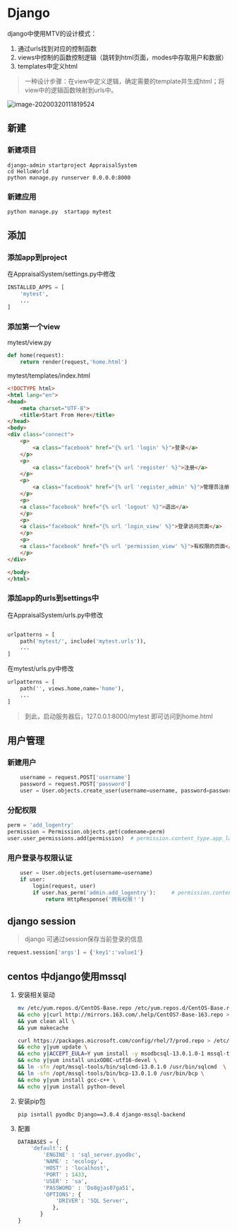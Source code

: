 # Django
django中使用MTV的设计模式：

1. 通过urls找到对应的控制函数
2. views中控制的函数控制逻辑（跳转到html页面，modes中存取用户和数据）
3. templates中定义html

> 一种设计步骤：在view中定义逻辑，确定需要的template并生成html；将view中的逻辑函数映射到urls中。

![image-20200320111819524](D:\Projects\AppraisalSystem\Django_assets\image-20200320111819524.png)

## 新建

### 新建项目

```shell
django-admin startproject AppraisalSystem
cd HelloWorld
python manage.py runserver 0.0.0.0:8000
```

### 新建应用

```sh
python manage.py  startapp mytest
```

## 添加

### 添加app到project

在AppraisalSystem/settings.py中修改

```python
INSTALLED_APPS = [
    'mytest',
    ...
]
```


### 添加第一个view

mytest/view.py

```python
def home(request):
    return render(request,'home.html')
```

mytest/templates/index.html

```html
<!DOCTYPE html>
<html lang="en">
<head>
    <meta charset="UTF-8">
    <title>Start From Here</title>
</head>
<body>
<div class="connect">
    <p>
        <a class="facebook" href="{% url 'login' %}">登录</a>
    </p>
    <p>
        <a class="facebook" href="{% url 'register' %}">注册</a>
    </p>
    <p>
        <a class="facebook" href="{% url 'register_admin' %}">管理员注册</a>
    </p>
    <p>
    <a class="facebook" href="{% url 'logout' %}">退出</a>
    </p>
    <p>
    <a class="facebook" href="{% url 'login_view' %}">登录访问页面</a>
    </p>
    <p>
    <a class="facebook" href="{% url 'permission_view' %}">有权限的页面</a>
    </p>
</div>

</body>
</html>
```


### 添加app的urls到settings中

在AppraisalSystem/urls.py中修改

```python

urlpatterns = [
    path('mytest/', include('mytest.urls')),
    ...
]
```

在mytest/urls.py中修改
```python
urlpatterns = [
    path('', views.home,name='home'),
    ...
]
```

> 到此，启动服务器后，127.0.0.1:8000/mytest 即可访问到home.html


## 用户管理

### 新建用户
```python
    username = request.POST['username']
    password = request.POST['password']
    user = User.objects.create_user(username=username, password=password)
```
### 分配权限
```python
perm = 'add_logentry'
permission = Permission.objects.get(codename=perm)
user.user_permissions.add(permission)  # permission.content_type.app_label + permission.codename ??
```

### 用户登录与权限认证
```python
    user = User.objects.get(username=username)
    if user:
        login(request, user)
        if user.has_perm('admin.add_logentry'):     # permission.content_type.app_label + permission.codename ??
            return HttpResponse('拥有权限！')
```

## django session
> django 可通过session保存当前登录的信息
```python
request.session['args'] = {'key1':'value1'}
```

## centos 中django使用mssql
1. 安装相关驱动
    ```sh
    mv /etc/yum.repos.d/CentOS-Base.repo /etc/yum.repos.d/CentOS-Base.repo_bak \
    && echo y|curl http://mirrors.163.com/.help/CentOS7-Base-163.repo > /etc/yum.repos.d/CentOS-Base.repo \
    && yum clean all \
    && yum makecache

   curl https://packages.microsoft.com/config/rhel/7/prod.repo > /etc/yum.repos.d/mssql-release.repo \
   && echo y|yum update \
   && echo y|ACCEPT_EULA=Y yum install -y msodbcsql-13.0.1.0-1 mssql-tools-14.0.2.0-1 \
   && echo y|yum install unixODBC-utf16-devel \
   && ln -sfn /opt/mssql-tools/bin/sqlcmd-13.0.1.0 /usr/bin/sqlcmd  \
   && ln -sfn /opt/mssql-tools/bin/bcp-13.0.1.0 /usr/bin/bcp \
   && echo y|yum install gcc-c++ \
   && echo y|yum install python-devel
    ```
2. 安装pip包
    ```shell script
    pip isntall pyodbc Django==3.0.4 django-mssql-backend
    ```
3. 配置
    ```python
    DATABASES = {
        'default': {
            'ENGINE' : 'sql_server.pyodbc',
            'NAME' : 'ecology',
            'HOST' : 'localhost',
            'PORT' : 1433,
            'USER' : 'sa',
            'PASSWORD' : 'Do8gjas07gaS1',
            'OPTIONS': {
                'DRIVER': 'SQL Server',
               },
           }
    }
    ```
